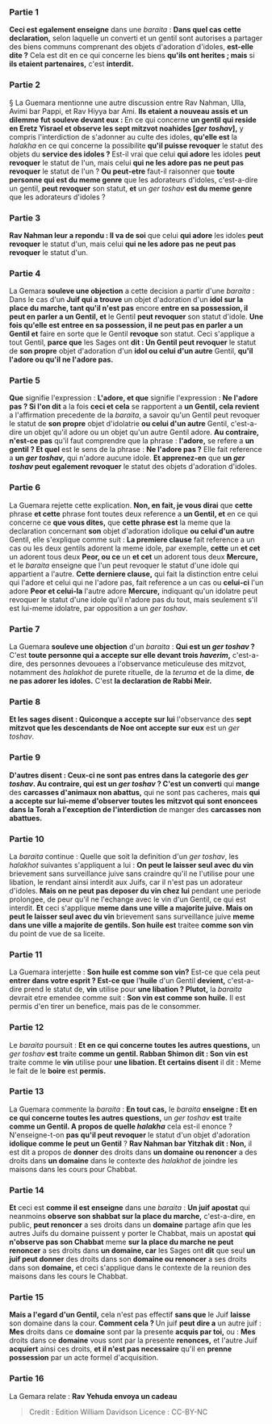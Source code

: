
### Partie 1
<b>Ceci est egalement enseigne</b> dans une <i>baraita</i> : <b>Dans quel cas</b> <b>cette declaration,</b> selon laquelle un converti et un gentil sont autorises a partager des biens communs comprenant des objets d'adoration d'idoles, <b>est-elle dite ?</b> Cela est dit en ce qui concerne les biens <b>qu'ils ont herites ; mais</b> si <b>ils etaient partenaires,</b> c'est <b>interdit.</b>

### Partie 2
§ La Guemara mentionne une autre discussion entre Rav Nahman, Ulla, Avimi bar Pappi, et Rav Hiyya bar Ami. <b>Ils etaient a nouveau assis et un dilemme fut souleve devant eux : </b> En ce qui concerne <b>un gentil qui reside en Eretz Yisrael et observe les sept mitzvot noahides [<i>ger toshav</i>],</b> y compris l'interdiction de s'adonner au culte des idoles, <b>qu'elle est</b> la <i>halakha</i> en ce qui concerne la possibilite <b>qu'il puisse revoquer</b> le statut des objets du <b>service des idoles ? </b> Est-il vrai que celui <b>qui adore</b> les idoles <b>peut revoquer</b> le statut de l'un, mais celui <b>qui ne les adore pas</b> <b>ne peut pas revoquer</b> le statut de l'un ? <b>Ou peut-etre</b> faut-il raisonner que <b>toute personne qui est du meme genre</b> que les adorateurs d'idoles, c'est-a-dire un gentil, <b>peut revoquer</b> son statut, <b>et</b> un <i>ger toshav</i> <b>est du meme genre</b> que les adorateurs d'idoles ?

### Partie 3
<b>Rav Nahman leur a repondu : Il va de soi</b> que celui <b>qui adore</b> les idoles <b>peut revoquer</b> le statut d'un, mais celui <b>qui ne les adore pas</b> <b>ne peut pas revoquer</b> le statut d'un.

### Partie 4
La Gemara <b>souleve une objection</b> a cette decision a partir d'une <i>baraita</i> : Dans le cas d'un <b>Juif qui a trouve</b> un objet d'adoration d'un <b>idol sur la place du marche, tant qu'il n'est pas</b> encore <b>entre en sa possession, il peut en parler a un Gentil, et</b> le Gentil <b>peut revoquer</b> son statut d'idole. <b>Une fois qu'elle est entree en sa possession, il ne peut pas en parler a un Gentil et</b> faire en sorte que le Gentil <b>revoque</b> son statut. Ceci s'applique a tout Gentil, <b>parce que</b> les Sages ont <b>dit : Un Gentil peut revoquer</b> le statut de <b>son propre</b> objet d'adoration d'un <b>idol ou celui d'un autre</b> Gentil, <b>qu'il l'adore ou qu'il ne l'adore pas.</b>

### Partie 5
<b>Que</b> signifie l'expression : <b>L'adore, et que</b> signifie l'expression : <b>Ne l'adore pas ? Si l'on dit</b> a la fois <b>ceci et cela</b> se rapportent a <b>un Gentil, cela revient</b> a l'affirmation precedente de la <i>baraita</i>, a savoir qu'un Gentil peut revoquer le statut de <b>son propre</b> objet d'idolatrie <b>ou celui d'un autre</b> Gentil, c'est-a-dire un objet qu'il adore ou un objet qu'un autre Gentil adore. <b>Au contraire, n'est-ce pas</b> qu'il faut comprendre que la phrase : <b>l'adore,</b> se refere a <b>un gentil ? Et quel</b> est le sens de la phrase : <b>Ne l'adore pas ?</b> Elle fait reference a <b>un <i>ger toshav</i>,</b> qui n'adore aucune idole. <b>Et apprenez-en</b> que <b>un <i>ger toshav</i> peut egalement revoquer</b> le statut des objets d'adoration d'idoles.

### Partie 6
La Guemara rejette cette explication. <b>Non, en fait, je vous dirai</b> que <b>cette</b> phrase <b>et cette</b> phrase font toutes deux reference a <b>un Gentil, et</b> en ce qui concerne ce <b>que vous dites,</b> que <b>cette phrase est</b> la meme que la declaration concernant <b>son</b> objet d'adoration idolique <b>ou celui d'un autre</b> Gentil, elle s'explique comme suit : <b>La premiere clause</b> fait reference a un cas ou les deux gentils adorent la meme idole, par exemple, <b>cette</b> un <b>et cet</b> un adorent tous deux <b>Peor, ou ce</b> un <b>et cet</b> un adorent tous deux <b>Mercure,</b> et le <i>baraita</i> enseigne que l'un peut revoquer le statut d'une idole qui appartient a l'autre. <b>Cette derniere clause,</b> qui fait la distinction entre celui qui l'adore et celui qui ne l'adore pas, fait reference a un cas ou <b>celui-ci</b> l'un adore <b>Peor et celui-la</b> l'autre adore <b>Mercure,</b> indiquant qu'un idolatre peut revoquer le statut d'une idole qu'il n'adore pas du tout, mais seulement s'il est lui-meme idolatre, par opposition a un <i>ger toshav</i>.

### Partie 7
La Guemara <b>souleve une objection</b> d'un <i>baraita</i> : <b>Qui est un <i>ger toshav</i> ? </b> C'est <b>toute personne qui a accepte sur elle devant trois <i>haverim</i>,</b> c'est-a-dire, des personnes devouees a l'observance meticuleuse des mitzvot, notamment des <i>halakhot</i> de purete rituelle, de la <i>teruma</i> et de la dime, <b>de ne pas adorer les idoles.</b> C'est <b>la declaration de Rabbi Meir.</b>

### Partie 8
<b>Et les sages disent : Quiconque a accepte sur lui</b> l'observance des <b>sept mitzvot que les descendants de Noe ont accepte sur eux</b> est un <i>ger toshav</i>.

### Partie 9
<b>D'autres disent : Ceux-ci ne sont pas entres dans la categorie des <i>ger toshav</i>. Au contraire, qui est un <i>ger toshav</i> ? C'est un converti</b> qui <b>mange</b> des <b>carcasses d'animaux non abattus,</b> qui ne sont pas cacheres, mais <b>qui a accepte sur lui-meme d'observer toutes les mitzvot qui sont enoncees dans la Torah a l'exception de l'interdiction</b> de manger des <b>carcasses non abattues.</b>

### Partie 10
La <i>baraita</i> continue : Quelle que soit la definition d'un <i>ger toshav</i>, les <i>halakhot</i> suivantes s'appliquent a lui : <b>On peut le laisser seul avec du vin</b> brievement sans surveillance juive sans craindre qu'il ne l'utilise pour une libation, le rendant ainsi interdit aux Juifs, car il n'est pas un adorateur d'idoles. <b>Mais on ne peut pas deposer du vin chez lui</b> pendant une periode prolongee, de peur qu'il ne l'echange avec le vin d'un Gentil, ce qui est interdit. <b>Et</b> ceci s'applique <b>meme dans une ville a majorite juive. Mais on peut le laisser seul avec du vin</b> brievement sans surveillance juive <b>meme dans une ville a majorite de gentils. Son huile est</b> traitee <b>comme son vin</b> du point de vue de sa liceite.

### Partie 11
La Guemara interjette : <b>Son huile est comme son vin?</b> Est-ce que cela peut <b>entrer dans votre esprit ? Est-ce que</b> l'<b>huile</b> d'un Gentil <b>devient,</b> c'est-a-dire prend le statut de, <b>vin</b> utilise pour <b>une libation ? Plutot,</b> la <i>baraita</i> devrait etre emendee comme suit : <b>Son vin est comme son huile.</b> Il est permis d'en tirer un benefice, mais pas de le consommer.

### Partie 12
Le <i>baraita</i> poursuit : <b>Et en ce qui concerne toutes les autres questions,</b> un <i>ger toshav</i> <b>est</b> traite <b>comme un gentil. Rabban Shimon dit : Son vin est</b> traite comme le <b>vin</b> utilise pour <b>une libation. Et certains disent</b> il dit : Meme le fait de le <b>boire</b> est <b>permis.</b>

### Partie 13
La Guemara commente la <i>baraita</i> : <b>En tout cas,</b> le <i>baraita</i> <b>enseigne : Et en ce qui concerne toutes les autres questions,</b> un <i>ger toshav</i> <b>est</b> traite <b>comme un Gentil. A propos de quelle <i>halakha</i></b> cela est-il enonce ? N'enseigne-t-on <b>pas</b> <b>qu'il peut revoquer</b> le statut d'un objet d'adoration <b>idolique comme le peut un Gentil</b> ? <b>Rav Nahman bar Yitzhak dit : Non,</b> il est dit a propos de <b>donner</b> des droits dans <b>un domaine ou renoncer</b> a des droits dans <b>un domaine</b> dans le contexte des <i>halakhot</i> de joindre les maisons dans les cours pour Chabbat.

### Partie 14
<b>Et</b> ceci est <b>comme il est enseigne</b> dans une <i>baraita</i> : <b>Un juif apostat</b> qui neanmoins <b>observe son shabbat sur la place du marche,</b> c'est-a-dire, en public, <b>peut renoncer</b> a ses droits dans un <b>domaine</b> partage afin que les autres Juifs du domaine puissent y porter le Chabbat, mais un apostat <b>qui n'observe pas son Chabbat</b> meme <b>sur la place du marche ne peut renoncer</b> a ses droits dans <b>un domaine, car</b> les Sages ont <b>dit</b> que seul <b>un juif peut donner</b> des droits dans son <b>domaine ou renoncer</b> a ses droits dans son <b>domaine,</b> et ceci s'applique dans le contexte de la reunion des maisons dans les cours le Chabbat.

### Partie 15
<b>Mais a l'egard d'un Gentil,</b> cela n'est pas effectif <b>sans que</b> le Juif <b>laisse</b> son domaine dans la cour. <b>Comment cela ? </b> Un juif <b>peut dire a</b> un autre juif : <b>Mes</b> droits dans ce <b>domaine</b> sont par la presente <b>acquis par toi,</b> ou : <b>Mes</b> droits dans ce <b>domaine</b> vous sont par la presente <b>renonces,</b> et l'autre Juif <b>acquiert</b> ainsi ces droits, <b>et il n'est pas necessaire</b> qu'il en <b>prenne possession</b> par un acte formel d'acquisition.

### Partie 16
La Gemara relate : <b>Rav Yehuda envoya un cadeau</b>

>Credit : Edition William Davidson
>Licence : CC-BY-NC